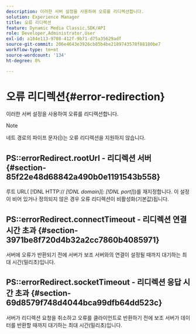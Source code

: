 ```yaml
---
description: 이러한 서버 설정을 사용하여 오류를 리디렉션합니다.
solution: Experience Manager
title: 오류 리디렉션
feature: Dynamic Media Classic,SDK/API
role: Developer,Administrator,User
exl-id: a184e113-9708-412f-9b71-d75a35629adf
source-git-commit: 206e4643e3926cb85b4be2189743578f88180be7
workflow-type: tm+mt
source-wordcount: '134'
ht-degree: 0%

---
```


# 오류 리디렉션{#error-redirection}

이러한 서버 설정을 사용하여 오류를 리디렉션합니다.

>[!NOTE]
>
>네트 경로의 파이프 문자(|)는 오류 리디렉션을 지원하지 않습니다.

## PS::errorRedirect.rootUrl - 리디렉션 서버 {#section-85f22e48d68842a490b0e1191543b558}

루트 URL( [!DNL HTTP:// *[!DNL domain]*[: *[!DNL port]*])를 재지정합니다. 이 설정이 비어 있거나 정의되지 않은 경우 오류 리디렉션이 비활성화(기본값)됩니다.

## PS::errorRedirect.connectTimeout - 리디렉션 연결 시간 초과 {#section-3971be8f720d4b32a2cc7860b4085971}

서버에 오류가 반환되기 전에 서버가 보조 서버와의 연결이 설정될 때까지 대기하는 최대 시간(밀리초)입니다.

## PS::errorRedirect.socketTimeout - 리디렉션 응답 시간 초과 {#section-69d8579f748d4044bca99dfb64dd523c}

서버가 리디렉션 요청을 취소하고 오류를 클라이언트로 반환하기 전에 보조 서버가 데이터를 반환할 때까지 대기하는 최대 시간(밀리초)입니다.
